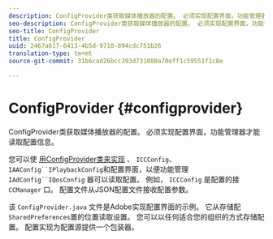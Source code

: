 ```yaml
---
description: ConfigProvider类获取媒体播放器的配置。 必须实现配置界面，功能管理器才能读取配置信息。
seo-description: ConfigProvider类获取媒体播放器的配置。 必须实现配置界面，功能管理器才能读取配置信息。
seo-title: ConfigProvider
title: ConfigProvider
uuid: 2467a617-6413-4b5d-9710-894cdc751b26
translation-type: tm+mt
source-git-commit: 31b6cad26bcc393d731080a70eff1c59551f1c8e

---
```



# ConfigProvider {#configprovider}

ConfigProvider类获取媒体播放器的配置。 必须实现配置界面，功能管理器才能读取配置信息。

您可以使 [用ConfigProvider类来实现](https://help.adobe.com/en_US/primetime/api/reference_implementation/android/javadoc/com/adobe/primetime/reference/config/ConfigProvider.html) 、 `ICCConfig`、 `IAAConfig``IPlaybackConfig`和配置界面，以便功能管理 `IAdConfig``IQosConfig` 器可以读取配置。 例如， `ICCConfig` 是配置的接 `CCManager` 口。 配置文件从JSON配置文件接收配置参数。

该 `ConfigProvider.java` 文件是Adobe实现配置界面的示例。 它从存储配 `SharedPreferences`置的位置读取设置。 您可以以任何适合您的组织的方式存储配置。 配置实现为配置源提供一个包装器。